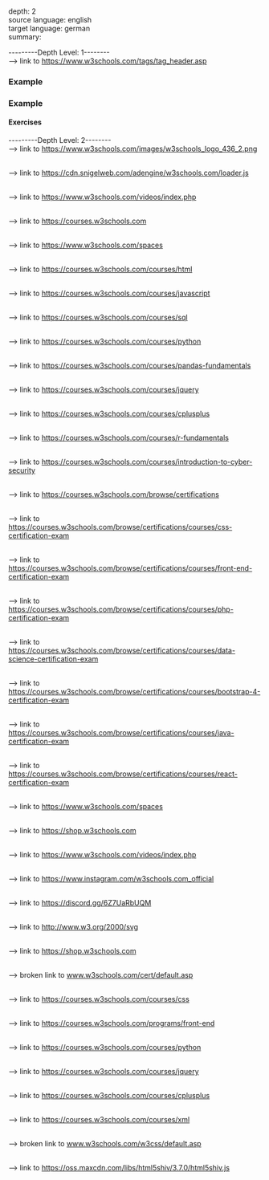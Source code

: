 <br>depth: 2
<br>source language: english
<br>target language: german
<br>summary: 

---------Depth Level: 1--------
<br>--> link to <a>https://www.w3schools.com/tags/tag_header.asp</a>
<h3>Example</h3>
<h3>Example</h3>
<h4>Exercises</h4>

---------Depth Level: 2--------
<br>--> link to <a>https://www.w3schools.com/images/w3schools_logo_436_2.png</a>

<br>--> link to <a>https://cdn.snigelweb.com/adengine/w3schools.com/loader.js</a>

<br>--> link to <a>https://www.w3schools.com/videos/index.php</a>

<br>--> link to <a>https://courses.w3schools.com</a>

<br>--> link to <a>https://www.w3schools.com/spaces</a>

<br>--> link to <a>https://courses.w3schools.com/courses/html</a>

<br>--> link to <a>https://courses.w3schools.com/courses/javascript</a>

<br>--> link to <a>https://courses.w3schools.com/courses/sql</a>

<br>--> link to <a>https://courses.w3schools.com/courses/python</a>

<br>--> link to <a>https://courses.w3schools.com/courses/pandas-fundamentals</a>

<br>--> link to <a>https://courses.w3schools.com/courses/jquery</a>

<br>--> link to <a>https://courses.w3schools.com/courses/cplusplus</a>

<br>--> link to <a>https://courses.w3schools.com/courses/r-fundamentals</a>

<br>--> link to <a>https://courses.w3schools.com/courses/introduction-to-cyber-security</a>

<br>--> link to <a>https://courses.w3schools.com/browse/certifications</a>

<br>--> link to <a>https://courses.w3schools.com/browse/certifications/courses/css-certification-exam</a>

<br>--> link to <a>https://courses.w3schools.com/browse/certifications/courses/front-end-certification-exam</a>

<br>--> link to <a>https://courses.w3schools.com/browse/certifications/courses/php-certification-exam</a>

<br>--> link to <a>https://courses.w3schools.com/browse/certifications/courses/data-science-certification-exam</a>

<br>--> link to <a>https://courses.w3schools.com/browse/certifications/courses/bootstrap-4-certification-exam</a>

<br>--> link to <a>https://courses.w3schools.com/browse/certifications/courses/java-certification-exam</a>

<br>--> link to <a>https://courses.w3schools.com/browse/certifications/courses/react-certification-exam</a>

<br>--> link to <a>https://www.w3schools.com/spaces</a>

<br>--> link to <a>https://shop.w3schools.com</a>

<br>--> link to <a>https://www.w3schools.com/videos/index.php</a>

<br>--> link to <a>https://www.instagram.com/w3schools.com_official</a>

<br>--> link to <a>https://discord.gg/6Z7UaRbUQM</a>

<br>--> link to <a>http://www.w3.org/2000/svg</a>

<br>--> link to <a>https://shop.w3schools.com</a>

<br>--> broken link to <a>www.w3schools.com/cert/default.asp</a>

<br>--> link to <a>https://courses.w3schools.com/courses/css</a>

<br>--> link to <a>https://courses.w3schools.com/programs/front-end</a>

<br>--> link to <a>https://courses.w3schools.com/courses/python</a>

<br>--> link to <a>https://courses.w3schools.com/courses/jquery</a>

<br>--> link to <a>https://courses.w3schools.com/courses/cplusplus</a>

<br>--> link to <a>https://courses.w3schools.com/courses/xml</a>

<br>--> broken link to <a>www.w3schools.com/w3css/default.asp</a>

<br>--> link to <a>https://oss.maxcdn.com/libs/html5shiv/3.7.0/html5shiv.js</a>

